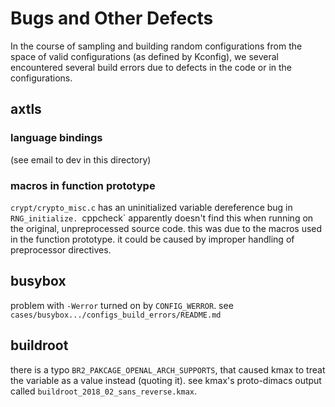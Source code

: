 # Bugs and Other Defects

In the course of sampling and building random configurations from the
space of valid configurations (as defined by Kconfig), we several
encountered several build errors due to defects in the code or in the
configurations.

## axtls

### language bindings

(see email to dev in this directory)

### macros in function prototype

`crypt/crypto_misc.c` has an uninitialized variable dereference bug in
`RNG_initialize. `cppcheck` apparently doesn't find this when running
on the original, unpreprocessed source code.  this was due to the
macros used in the function prototype.  it could be caused by improper
handling of preprocessor directives.

## busybox

problem with `-Werror` turned on by `CONFIG_WERROR`.  see `cases/busybox.../configs_build_errors/README.md`

## buildroot

there is a typo `BR2_PAKCAGE_OPENAL_ARCH_SUPPORTS`, that caused kmax
to treat the variable as a value instead (quoting it).  see kmax's
proto-dimacs output called `buildroot_2018_02_sans_reverse.kmax`.
